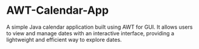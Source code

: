 # AWT-Calendar-App
A simple Java calendar application built using AWT for GUI. It allows users to view and manage dates with an interactive interface, providing a lightweight and efficient way to explore dates.
